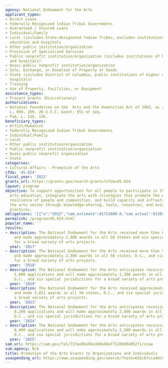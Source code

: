 ```yaml
---
agency: National Endowment for the Arts
applicant_types:
- Direct Loans
- Federally Recognized lndian Tribal Governments
- Guaranteed / Insured Loans
- Individual/Family
- Local (includes State-designated lndian Tribes, excludes institutions of higher
  education and hospitals
- Other public institution/organization
- Provision of Specialized Services
- Public nonprofit institution/organization (includes institutions of higher education
  and hospitals)
- Quasi-public nonprofit institution/organization
- Sale, Exchange, or Donation of Property or Goods
- State (includes District of Columbia, public institutions of higher education and
  hospitals)
- Training
- Use of Property, Facilities, or Equipment
assistance_types:
- Project Grants (Discretionary)
authorizations:
- National Foundation on the  Arts and the Humanities Act of 1965, as amended. Pub.
  L. 089, 209. 20 U.S.C. &sect; 951 et seq.
- Pub. L. 116, 136.
beneficiary_types:
- Artist/Humanist
- Federally Recognized Indian Tribal Governments
- Individual/Family
- Local
- Other public institution/organization
- Public nonprofit institution/organization
- Quasi-public nonprofit organization
- State
categories:
- Cultural Affairs - Promotion of the Arts
cfda: '45.024'
fiscal_year: '2022'
grants_url: https://grants.gov/search-grants?cfda=45.024
layout: program
objective: To support opportunities for all people to participate in the arts and
  arts education, integrate the arts with strategies that promote the well-being and
  resilience of people and communities, and build capacity and infrastructure within
  the arts sector through knowledge-sharing, tools, resources, and evidence-based
  practices.
obligations: '[{"x":"2022","sam_estimate":81753800.0,"sam_actual":81303888.0,"usa_spending_actual":163624633.84999996},{"x":"2023","sam_estimate":90030400.0,"sam_actual":87532705.0,"usa_spending_actual":89916782.97000001},{"x":"2024","sam_estimate":95055832.0,"sam_actual":0.0,"usa_spending_actual":91549276.68999997}]'
permalink: /program/45.024.html
popular_name: ''
results:
- description: The National Endowment for the Arts received more than 6,300 applications
    and made approximately 2,400 awards in all 50 States and six special jurisdictions
    for a broad variety of arts projects.
  year: '2017'
- description: The National Endowment for the Arts received more than 5,600 applications
    and made approximately 2,300 awards in all 50 states, D.C., and six special jurisdictions
    for a broad variety of arts projects.
  year: '2018'
- description: The National Endowment for the Arts anticipates receiving approximately
    5,600 applications and will make approximately 2,300 awards in all 50 states,
    D.C., and six special jurisdictions for a broad variety of arts projects.
  year: '2019'
- description: The National Endowment for the Arts received approximately 8,000 applications
    and made 2,811 awards in all 50 states, D.C., and six special jurisdictions for
    a broad variety of arts projects.
  year: '2023'
- description: The National Endowment for the Arts anticipates receiving approximately
    8,200 applications and will make approximately 2,500 awards in all 50 states,
    D.C., and six special jurisdictions for a broad variety of arts projects.
  year: '2024'
- description: The National Endowment for the Arts anticipates receiving approximately
    8,400 applications and will make approximately 2,500 awards in all 50 states,
    D.C., and six special jurisdictions for a broad variety of arts projects.
  year: '2025'
sam_url: https://sam.gov/fal/737ae9ba94a340a48af712ddd94852f1/view
sub-agency: N/A
title: Promotion of the Arts Grants to Organizations and Individuals
usaspending_url: https://www.usaspending.gov/search/?hash=616c67cca40c00007caec0295dae7a71
---
```

